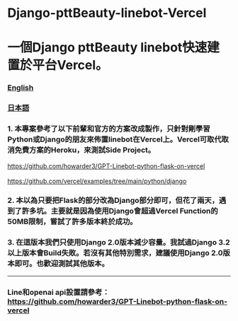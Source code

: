 # Django-pttBeauty-linebot-Vercel
# 一個Django pttBeauty linebot快速建置於平台Vercel。


### [English](https://github.com/pyfbsdk59/Django-pttBeauty-linebot-Vercel/blob/main/README_en.md)
### [日本語](https://github.com/pyfbsdk59/Django-pttBeauty-linebot-Vercel/blob/main/README_jp.md)






### 1. 本專案參考了以下前輩和官方的方案改成製作，只針對剛學習Python或Django的朋友來佈置linebot在Vercel上。Vercel可取代取消免費方案的Heroku，來測試Side Project。

https://github.com/howarder3/GPT-Linebot-python-flask-on-vercel<br><br>
https://github.com/vercel/examples/tree/main/python/django


### 2. 本以為只要把Flask的部分改為Django部分即可，但花了兩天，遇到了許多坑。主要就是因為使用Django會超過Vercel Function的50MB限制，嘗試了許多版本終於成功。


### 3. 在這版本我們只使用Django 2.0版本減少容量。我試過Django 3.2以上版本會Build失敗。若沒有其他特別需求，建議使用Django 2.0版本即可。也歡迎測試其他版本。

------
### Line和openai api設置請參考： https://github.com/howarder3/GPT-Linebot-python-flask-on-vercel
